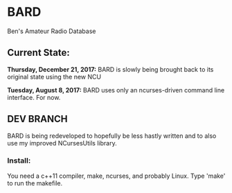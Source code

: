 # BARD
Ben's Amateur Radio Database



## Current State:

**Thursday, December 21, 2017:** BARD is slowly being brought back to its original state using the new NCU

**Tuesday, August 8, 2017:** BARD uses only an ncurses-driven command line interface.  For now.



## DEV BRANCH

BARD is being redeveloped to hopefully be less hastly written and to also use my improved NCursesUtils library.



### Install:

You need a c++11 compiler, make, ncurses, and probably Linux.  Type 'make' to run the makefile.

